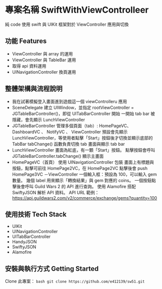 # 專案名稱 SwiftWithViewControlleer

純 code 使用 swift 與 UIKit 框架對於 ViewController 應用與切換

## 功能 Features

- ViewController 與 array 的運用
- ViewController 與 TableBar 運用
- 取得 api 資料運用
- UINavigationController 換頁運用

## 整體架構與流程說明
- 我在試著模擬登入畫面進到遊戲這一個 viewControlleru 應用
- SceneDelegate
  建立 UIWindow，並指定 rootViewController = JGTableBarController()，即從 UITabBarController 開始
  一開始 tab bar 被隱藏，會先顯示 LunchViewController
- JGTableBarController
  管理多個頁面（tab）: HomePageVC、DashboardVC 、 NotifyVC 、 ViewController
  預設會先顯示 LunchViewController，等使用者點擊「Start」按鈕後才切換並顯示底部的 TabBar
  tabChange() 函數負責切換 tab 畫面與顯示 tab bar
- LunchViewController
  畫面為紅底，有一顆「Start」按鈕。
  點擊按鈕會呼叫 JGTableBarController.tabChange() 顯示主畫面
- HomePageVC（首頁）
  使用 UINavigationController 包裝 
  畫面上有標題與按鈕，點擊可前往 HomePage2VC，在 HomePage2VC 點擊後會 push HomePage3VC
－ViewController
  一個輸入框：預設為 100，可以輸入 gem 數量。
  幾個 label 用來顯示「轉換結果」與 gem 對應的 coins。
  一個按鈕點擊後會呼叫 Guild Wars 2 的 API 進行查詢。
  使用 Alamofire 搭配 SwiftyJSON 解析 API 資料。
  API URL 範例：
  https://api.guildwars2.com/v2/commerce/exchange/gems?quantity=100 

## 使用技術 Tech Stack

- UIKit
- UINavigationController
- UITabBarController
- HandyJSON
- SwiftyJSON
- Alamofire

## 安裝與執行方式 Getting Started
Clone 此專案：
    ```bash
    git clone https://github.com/e412139/sw51.git
    ```


